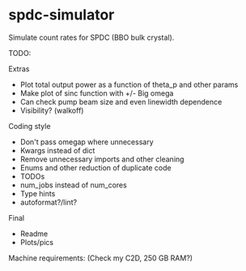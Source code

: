 # spdc-simulator
Simulate count rates for SPDC (BBO bulk crystal).

TODO:

Extras
- Plot total output power as a function of theta_p and other params
- Make plot of sinc function with +/- Big omega
- Can check pump beam size and even linewidth dependence
- Visibility? (walkoff)

Coding style
- Don't pass omegap where unnecessary
- Kwargs instead of dict
- Remove unnecessary imports and other cleaning
- Enums and other reduction of duplicate code
- TODOs
- num_jobs instead of num_cores
- Type hints
- autoformat?/lint?

Final
- Readme
- Plots/pics


Machine requirements:
(Check my C2D, 250 GB RAM?)